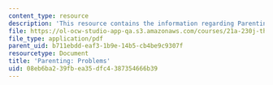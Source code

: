 ```yaml
---
content_type: resource
description: 'This resource contains the information regarding Parenting: Problems.'
file: https://ol-ocw-studio-app-qa.s3.amazonaws.com/courses/21a-230j-the-contemporary-american-family-spring-2004/08eb6ba239fbea35dfc4387354666b39_MIT21A_230JS04_parentprob.pdf
file_type: application/pdf
parent_uid: b711ebdd-eaf3-1b9e-14b5-cb4be9c9307f
resourcetype: Document
title: 'Parenting: Problems'
uid: 08eb6ba2-39fb-ea35-dfc4-387354666b39
---
```

